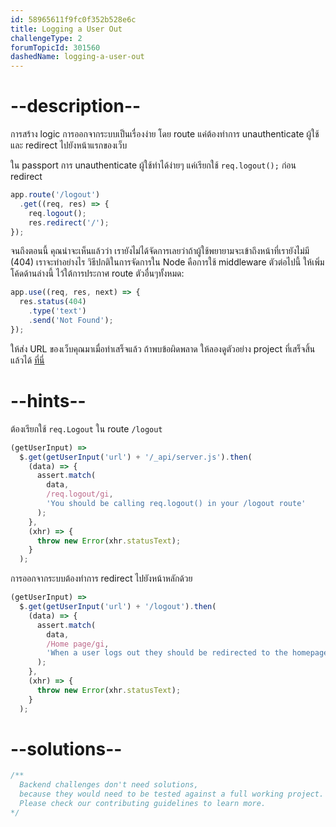 ```yaml
---
id: 58965611f9fc0f352b528e6c
title: Logging a User Out
challengeType: 2
forumTopicId: 301560
dashedName: logging-a-user-out
---
```


# --description--

การสร้าง logic การออกจากระบบเป็นเรื่องง่าย 
โดย route แค่ต้องทำการ unauthenticate ผู้ใช้ และ redirect ไปยังหน้าแรกของเว็บ

ใน passport การ unauthenticate ผู้ใช้ทำได้ง่ายๆ แค่เรียกใช้ `req.logout();` ก่อน redirect

```js
app.route('/logout')
  .get((req, res) => {
    req.logout();
    res.redirect('/');
});
```

จนถึงตอนนี้ คุณน่าจะเห็นแล้วว่า เรายังไม่ได้จัดการเลยว่าถ้าผู้ใช้พยายามจะเข้าถึงหน้าที่เรายังไม่มี (404) เราจะทำอย่างไร 
วิธีปกติในการจัดการใน Node คือการใช้ middleware ตัวต่อไปนี้ 
ให้เพิ่มโค้ดด้านล่างนี้ ไว้ใต้การประกาศ route ตัวอื่นๆทั้งหมด:

```js
app.use((req, res, next) => {
  res.status(404)
    .type('text')
    .send('Not Found');
});
```

ให้ส่ง URL ของเว็บคุณมาเมื่อทำเสร็จแล้ว ถ้าพบข้อผิดพลาด ให้ลองดูตัวอย่าง project ที่เสร็จสิ้นแล้วได้ [ที่นี่](https://gist.github.com/camperbot/c3eeb8a3ebf855e021fd0c044095a23b)

# --hints--

ต้องเรียกใช้ `req.Logout` ใน route `/logout`

```js
(getUserInput) =>
  $.get(getUserInput('url') + '/_api/server.js').then(
    (data) => {
      assert.match(
        data,
        /req.logout/gi,
        'You should be calling req.logout() in your /logout route'
      );
    },
    (xhr) => {
      throw new Error(xhr.statusText);
    }
  );
```

การออกจากระบบต้องทำการ redirect ไปยังหน้าหลักด้วย 

```js
(getUserInput) =>
  $.get(getUserInput('url') + '/logout').then(
    (data) => {
      assert.match(
        data,
        /Home page/gi,
        'When a user logs out they should be redirected to the homepage'
      );
    },
    (xhr) => {
      throw new Error(xhr.statusText);
    }
  );
```

# --solutions--

```js
/**
  Backend challenges don't need solutions, 
  because they would need to be tested against a full working project. 
  Please check our contributing guidelines to learn more.
*/
```
